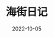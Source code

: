 ---
title: '海街日记'
date: '2022-10-05'
price: '20.0'
theaters: ['北京大学百周年纪念讲堂']
seat: ['8-6  1F']
remark: ['原声影片']
---